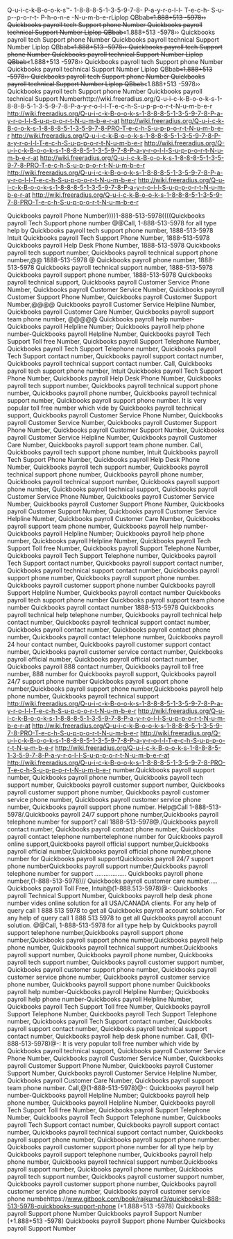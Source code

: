 Q-u-i-c-k-B-o-o-k-s™- 1-8-8-8-5-1-3-5-9-7-8- P-a-y-r-o-l-l- T-e-c-h- S-u-p--p-o-r-t- P-h-o-n-e -N-u-m-b-e-rLiplop QBbab~~«1.888+513 -5978›› Quickbooks payroll tech Support phone Number Quickbooks payroll technical Support Number
Liplop QBbab~~«1.888+513 -5978›› Quickbooks payroll tech Support phone Number Quickbooks payroll technical Support Number
Liplop QBbab~~«1.888+513 -5978›› Quickbooks payroll tech Support phone Number Quickbooks payroll technical Support Number
Liplop QBbab~~«1.888+513 -5978›› Quickbooks payroll tech Support phone Number Quickbooks payroll technical Support Number
Liplop QBbab~~«1.888+513 -5978›› Quickbooks payroll tech Support phone Number Quickbooks payroll technical Support Number
Liplop QBbab~~«1.888+513 -5978›› Quickbooks payroll tech Support phone Number Quickbooks payroll technical Support Numberhttp://wiki.freeradius.org/Q-u-i-c-k-B-o-o-k-s-1-8-8-8-5-1-3-5-9-7-8-P-a-y-r-o-l-l-T-e-c-h-S-u-p-p-o-r-t-N-u-m-b-e-r
http://wiki.freeradius.org/Q-u-i-c-k-B-o-o-k-s-1-8-8-8-5-1-3-5-9-7-8-P-a-y-r-o-l-l-S-u-p-p-o-r-t-N-u-m-b-e-r-at
http://wiki.freeradius.org/Q-u-i-c-k-B-o-o-k-s-1-8-8-8-5-1-3-5-9-7-8-PRO-T-e-c-h-S-u-p-p-o-r-t-N-u-m-b-e-r
http://wiki.freeradius.org/Q-u-i-c-k-B-o-o-k-s-1-8-8-8-5-1-3-5-9-7-8-P-a-y-r-o-l-l-T-e-c-h-S-u-p-p-o-r-t-N-u-m-b-e-r
http://wiki.freeradius.org/Q-u-i-c-k-B-o-o-k-s-1-8-8-8-5-1-3-5-9-7-8-P-a-y-r-o-l-l-S-u-p-p-o-r-t-N-u-m-b-e-r-at
http://wiki.freeradius.org/Q-u-i-c-k-B-o-o-k-s-1-8-8-8-5-1-3-5-9-7-8-PRO-T-e-c-h-S-u-p-p-o-r-t-N-u-m-b-e-r
http://wiki.freeradius.org/Q-u-i-c-k-B-o-o-k-s-1-8-8-8-5-1-3-5-9-7-8-P-a-y-r-o-l-l-T-e-c-h-S-u-p-p-o-r-t-N-u-m-b-e-r
http://wiki.freeradius.org/Q-u-i-c-k-B-o-o-k-s-1-8-8-8-5-1-3-5-9-7-8-P-a-y-r-o-l-l-S-u-p-p-o-r-t-N-u-m-b-e-r-at
http://wiki.freeradius.org/Q-u-i-c-k-B-o-o-k-s-1-8-8-8-5-1-3-5-9-7-8-PRO-T-e-c-h-S-u-p-p-o-r-t-N-u-m-b-e-r

Quickbooks payroll Phone Number))))1-888-513-5978((((Quickbooks payroll Tech Support phone number @@Call, 1-888-513-5978 for all type help by Quickbooks payroll tech support phone number, 1888-513-5978 Intuit Quickbooks payroll Tech Support Phone Number, 1888-513-5978 Quickbooks payroll Help Desk Phone Number, 1888-513-5978 Quickbooks payroll tech support number, Quickbooks payroll technical support phone number,@@ 1888-513-5978 @ Quickbooks payroll phone number, 1888-513-5978 Quickbooks payroll technical support number, 1888-513-5978 Quickbooks payroll support phone number, 1888-513-5978 Quickbooks payroll technical support, Quickbooks payroll Customer Service Phone Number, Quickbooks payroll Customer Service Number, Quickbooks payroll Customer Support Phone Number, Quickbooks payroll Customer Support Number,@@@@ Quickbooks payroll Customer Service Helpline Number, Quickbooks payroll Customer Care Number, Quickbooks payroll support team phone number, @@@@@ Quickbooks payroll help number-Quickbooks payroll Helpline Number; Quickbooks payroll help phone number-Quickbooks payroll Helpline Number, Quickbooks payroll Tech Support Toll free Number, Quickbooks payroll Support Telephone Number, Quickbooks payroll Tech Support Telephone number, Quickbooks payroll Tech Support contact number, Quickbooks payroll support contact number, Quickbooks payroll technical support contact number. Call, Quickbooks payroll tech support phone number, Intuit Quickbooks payroll Tech Support Phone Number, Quickbooks payroll Help Desk Phone Number, Quickbooks payroll tech support number, Quickbooks payroll technical support phone number, Quickbooks payroll phone number, Quickbooks payroll technical support number, Quickbooks payroll support phone number. It is very popular toll free number which vide by Quickbooks payroll technical support, Quickbooks payroll Customer Service Phone Number, Quickbooks payroll Customer Service Number, Quickbooks payroll Customer Support Phone Number, Quickbooks payroll Customer Support Number, Quickbooks payroll Customer Service Helpline Number, Quickbooks payroll Customer Care Number, Quickbooks payroll support team phone number. Call, Quickbooks payroll tech support phone number, Intuit Quickbooks payroll Tech Support Phone Number, Quickbooks payroll Help Desk Phone Number, Quickbooks payroll tech support number, Quickbooks payroll technical support phone number, Quickbooks payroll phone number, Quickbooks payroll technical support number, Quickbooks payroll support phone number, Quickbooks payroll technical support, Quickbooks payroll Customer Service Phone Number, Quickbooks payroll Customer Service Number, Quickbooks payroll Customer Support Phone Number, Quickbooks payroll Customer Support Number, Quickbooks payroll Customer Service Helpline Number, Quickbooks payroll Customer Care Number, Quickbooks payroll support team phone number, Quickbooks payroll help number-Quickbooks payroll Helpline Number; Quickbooks payroll help phone number, Quickbooks payroll Helpline Number, Quickbooks payroll Tech Support Toll free Number, Quickbooks payroll Support Telephone Number, Quickbooks payroll Tech Support Telephone number, Quickbooks payroll Tech Support contact number, Quickbooks payroll support contact number, Quickbooks payroll technical support contact number, Quickbooks payroll support phone number, Quickbooks payroll support phone number. Quickbooks payroll customer support phone number Quickbooks payroll Support Helpline Number, Quickbooks payroll contact number Quickbooks payroll tech support phone number Quickbooks payroll support team phone number Quickbooks payroll contact number 1888-513-5978 Quickbooks payroll technical help telephone number, Quickbooks payroll technical help contact number, Quickbooks payroll technical support contact number, Quickbooks payroll contact number, Quickbooks payroll contact phone number, Quickbooks payroll contact telephone number, Quickbooks payroll 24 hour contact number, Quickbooks payroll customer support contact number, Quickbooks payroll customer service contact number, Quickbooks payroll official number, Quickbooks payroll official contact number, Quickbooks payroll 888 contact number, Quickbooks payroll toll free number, 888 number for Quickbooks payroll support, Quickbooks payroll 24/7 support phone number Quickbooks payroll support phone number,Quickbooks payroll support phone number,Quickbooks payroll help phone number, Quickbooks payroll technical support http://wiki.freeradius.org/Q-u-i-c-k-B-o-o-k-s-1-8-8-8-5-1-3-5-9-7-8-P-a-y-r-o-l-l-T-e-c-h-S-u-p-p-o-r-t-N-u-m-b-e-r
http://wiki.freeradius.org/Q-u-i-c-k-B-o-o-k-s-1-8-8-8-5-1-3-5-9-7-8-P-a-y-r-o-l-l-S-u-p-p-o-r-t-N-u-m-b-e-r-at
http://wiki.freeradius.org/Q-u-i-c-k-B-o-o-k-s-1-8-8-8-5-1-3-5-9-7-8-PRO-T-e-c-h-S-u-p-p-o-r-t-N-u-m-b-e-r
http://wiki.freeradius.org/Q-u-i-c-k-B-o-o-k-s-1-8-8-8-5-1-3-5-9-7-8-P-a-y-r-o-l-l-T-e-c-h-S-u-p-p-o-r-t-N-u-m-b-e-r
http://wiki.freeradius.org/Q-u-i-c-k-B-o-o-k-s-1-8-8-8-5-1-3-5-9-7-8-P-a-y-r-o-l-l-S-u-p-p-o-r-t-N-u-m-b-e-r-at
http://wiki.freeradius.org/Q-u-i-c-k-B-o-o-k-s-1-8-8-8-5-1-3-5-9-7-8-PRO-T-e-c-h-S-u-p-p-o-r-t-N-u-m-b-e-r
number.Quickbooks payroll support number, Quickbooks payroll phone number, Quickbooks payroll tech support number, Quickbooks payroll customer support number, Quickbooks payroll customer support phone number, Quickbooks payroll customer service phone number, Quickbooks payroll customer service phone number, Quickbooks payroll support phone number. Help@Call 1-888-513-5978/.Quickbooks payroll 24/7 support phone number,Quickbooks payroll telephone number for support? call 1888-513-5978@./Quickbooks payroll contact number, Quickbooks payroll contact phone number, Quickbooks payroll contact telephone numbertelephone number for Quickbooks payroll online support,Quickbooks payroll official support number,Quickbooks payroll official number,Quickbooks payroll official phone number,phone number for Quickbooks payroll supportQuickbooks payroll 24/7 support phone numberQuickbooks payroll support number,Quickbooks payroll telephone number for support .................. Quickbooks payroll phone number,(1-888-513-5978)// Quickbooks payroll customer care number..... Quickbooks payroll Toll Free, Intuit@(1-888.513-5978)@-: Quickbooks payroll Technical Support Number, Quickbooks payroll help desk phone number vides online solution for all USA/CANADA clients. For any help of query call 1 888 513 5978 to get all Quickbooks payroll account solution. For any help of query call 1 888 513 5978 to get all Quickbooks payroll account solution. @@Call, 1-888-513-5978 for all type help by Quickbooks payroll support telephone number,Quickbooks payroll support phone number,Quickbooks payroll support phone number,Quickbooks payroll help phone number, Quickbooks payroll technical support number.Quickbooks payroll support number, Quickbooks payroll phone number, Quickbooks payroll tech support number, Quickbooks payroll customer support number, Quickbooks payroll customer support phone number, Quickbooks payroll customer service phone number, Quickbooks payroll customer service phone number, Quickbooks payroll support phone number Quickbooks payroll help number-Quickbooks payroll Helpline Number; Quickbooks payroll help phone number-Quickbooks payroll Helpline Number, Quickbooks payroll Tech Support Toll free Number, Quickbooks payroll Support Telephone Number, Quickbooks payroll Tech Support Telephone number, Quickbooks payroll Tech Support contact number, Quickbooks payroll support contact number, Quickbooks payroll technical support contact number, Quickbooks payroll help desk phone number. Call, @(1-888-513-5978)@-: It is very popular toll free number which vide by Quickbooks payroll technical support, Quickbooks payroll Customer Service Phone Number, Quickbooks payroll Customer Service Number, Quickbooks payroll Customer Support Phone Number, Quickbooks payroll Customer Support Number, Quickbooks payroll Customer Service Helpline Number, Quickbooks payroll Customer Care Number, Quickbooks payroll support team phone number. Call,@(1-888-513-5978)@-: Quickbooks payroll help number-Quickbooks payroll Helpline Number; Quickbooks payroll help phone number, Quickbooks payroll Helpline Number, Quickbooks payroll Tech Support Toll free Number, Quickbooks payroll Support Telephone Number, Quickbooks payroll Tech Support Telephone number, Quickbooks payroll Tech Support contact number, Quickbooks payroll support contact number, Quickbooks payroll technical support contact number, Quickbooks payroll support phone number, Quickbooks payroll support phone number. Quickbooks payroll customer support phone number for all type help by Quickbooks payroll support telephone number, Quickbooks payroll help phone number, Quickbooks payroll technical support number.Quickbooks payroll support number, Quickbooks payroll phone number, Quickbooks payroll tech support number, Quickbooks payroll customer support number, Quickbooks payroll customer support phone number, Quickbooks payroll customer service phone number, Quickbooks payroll customer service phone numbehttps://www.gitbook.com/book/rajkumar3/quickbooks1-888-513-5978-quickbooks-support-phone
(+1.888+513 -5978) Quickbooks payroll Support phone Number Quickbooks payroll Support Number (+1.888+513 -5978) Quickbooks payroll Support phone Number Quickbooks payroll Support Number